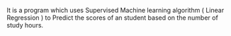 It is a program which uses Supervised Machine learning algorithm ( Linear Regression ) to Predict the scores of an student based on the number of study hours.
